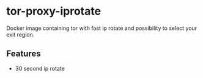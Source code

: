 # tor-proxy-iprotate
Docker image containing tor with fast ip rotate and possibility to select your exit region.

## Features

* 30 second ip rotate
